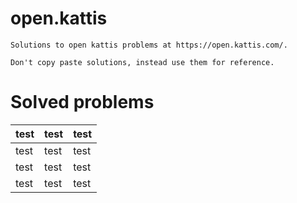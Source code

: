 # open.kattis
    Solutions to open kattis problems at https://open.kattis.com/.

    Don't copy paste solutions, instead use them for reference.

# 

# Solved problems

|test   | test  | test  |
|---|---|---|
| test  | test  | test  |
| test  | test  | test  |
| test  |  test | test  |
